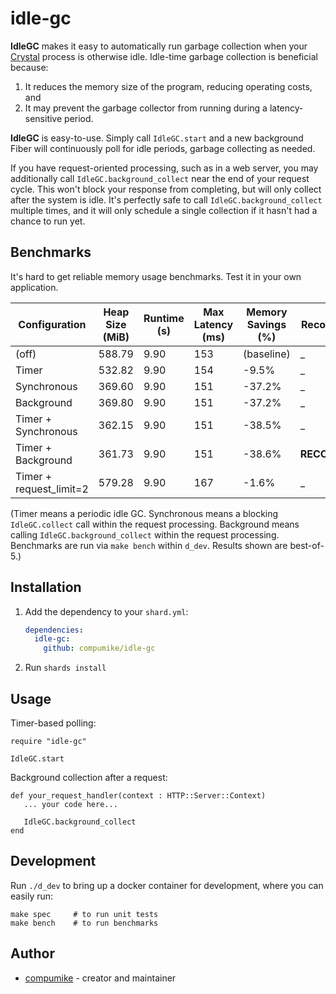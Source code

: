 # idle-gc

**IdleGC** makes it easy to automatically run garbage collection when your [Crystal](https://crystal-lang.org/) process is otherwise idle. Idle-time garbage collection is beneficial because:

1. It reduces the memory size of the program, reducing operating costs, and
2. It may prevent the garbage collector from running during a latency-sensitive period.

**IdleGC** is easy-to-use. Simply call `IdleGC.start` and a new background Fiber will continuously poll for idle periods, garbage collecting as needed.

If you have request-oriented processing, such as in a web server, you may additionally call `IdleGC.background_collect` near the end of your request cycle. This won't block your response from completing, but will only collect after the system is idle. It's perfectly safe to call `IdleGC.background_collect` multiple times, and it will only schedule a single collection if it hasn't had a chance to run yet.

## Benchmarks

It's hard to get reliable memory usage benchmarks. Test it in your own application.

| Configuration | Heap Size (MiB) | Runtime (s) | Max Latency (ms) | Memory Savings (%) | Recommended? |
| --- | --- | --- | --- | --- | --- |
| (off) | 588.79 | 9.90 | 153 | (baseline) | _ |
| Timer | 532.82 | 9.90 | 154 | -9.5% | _ |
| Synchronous | 369.60 | 9.90 | 151 | -37.2% | _ |
| Background | 369.80 | 9.90 | 151 | -37.2% | _ |
| Timer + Synchronous | 362.15 | 9.90 | 151 | -38.5% | _ |
| Timer + Background | 361.73 | 9.90 | 151 | -38.6% | **RECOMMENDED** |
| Timer + request_limit=2 | 579.28 | 9.90 | 167 | -1.6% | _ |

(Timer means a periodic idle GC. Synchronous means a blocking `IdleGC.collect` call within the request processing. Background means calling `IdleGC.background_collect` within the request processing. Benchmarks are run via `make bench` within `d_dev`. Results shown are best-of-5.)

## Installation

1. Add the dependency to your `shard.yml`:

   ```yaml
   dependencies:
     idle-gc:
       github: compumike/idle-gc
   ```

2. Run `shards install`

## Usage

Timer-based polling:

```crystal
require "idle-gc"

IdleGC.start
```

Background collection after a request:
```crystal
def your_request_handler(context : HTTP::Server::Context)
   ... your code here...

   IdleGC.background_collect
end
```

## Development

Run `./d_dev` to bring up a docker container for development, where you can easily run:

```shell
make spec     # to run unit tests
make bench    # to run benchmarks
```

## Author

- [compumike](https://github.com/compumike) - creator and maintainer
